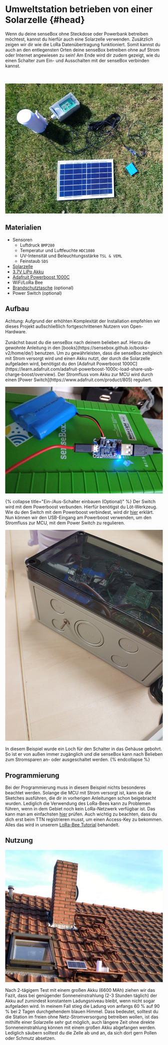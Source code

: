 # Umweltstation betrieben von einer Solarzelle {#head}

<div class="description">
Wenn du deine senseBox ohne Steckdose oder Powerbank betreiben möchtest, kannst du hierfür auch eine Solarzelle verwenden. Zusätzlich zeigen wir dir wie die LoRa Datenübertragung funktioniert. Somit kannst du auch an den entlegensten Orten deine senseBox betreiben ohne auf Strom oder Internet angewiesen zu sein! Am Ende wird dir zudem gezeigt, wie du einen Schalter zum Ein- und Ausschalten mit der senseBox verbinden kannst.
</div>
<div class="line">
    <br>
    <br>
</div>

![Aufgebaute Station betrieben durch Solar](https://github.com/sensebox/resources/raw/master/gitbook_pictures/solar_aufbau_rough.jpg)

## Materialien 
- Sensoren
  - Luftdruck `BMP280`
  - Temperatur und Luftfeuchte `HDC1080`
  - UV-Intensität und Beleuchtungsstärke `TSL & VEML`
  - Feinstaub `SDS`
- [Solarzelle](https://sensebox.kaufen/product/solar-set)
- [3.7V LiPo Akku](https://eckstein-shop.de/LiPo-Akku-Lithium-Ion-Polymer-Batterie-37V-2000mAh-JST-PH-Connector)
- [Adafruit Powerboost 1000C](https://www.adafruit.com/product/2465)
- WiFi/LoRa Bee
- [Brandschutztasche](https://www.amazon.de/Jamara-141360-LiPo-Guard-Lipobrandschutztasche/dp/B003OFCUIS/ref=sr_1_18?keywords=LIPO+TRESOR&qid=1556284975&s=gateway&sr=8-18) (optional)
- Power Switch (optional)


## Aufbau

<div class="box_warning">
    <i class="fa fa-exclamation-circle fa-fw" aria-hidden="true" style="color: #f0ad4e"></i>
    Achtung: Aufgrund der erhöhten Komplexität der Installation empfehlen wir dieses Projekt außschließlich fortgeschrittenen Nutzern von Open-Hardware. 
</div>
<br>
Zunächst baust du die senseBox nach deinem belieben auf. Hierzu die gewohnte Anleitung in den [books](https://sensebox.github.io/books-v2/home/de/) benutzen.
Um zu gewährleisten, dass die senseBox zeitgleich mit Strom versorgt wird und einen Akku nutzt, der durch die Solarzelle aufgeladen wird, benötigst du den [Adafruit Powerboost 1000C](https://learn.adafruit.com/adafruit-powerboost-1000c-load-share-usb-charge-boost/overview). Der Stromfluss vom Akku zur MCU wird durch einen [Power Switch](https://www.adafruit.com/product/805) reguliert.

![Powerboost Aufbau](https://github.com/sensebox/resources/raw/master/gitbook_pictures/solar_powerboost.jpg)

{% collapse title="Ein-/Aus-Schalter einbauen (Optional)" %}
Der Switch wird mit dem Powerboost verbunden. Hierfür benötigst du Löt-Werkzeug. Wie du den Switch mit dem Powerboost verbindest, wird dir [hier](https://learn.adafruit.com/adafruit-powerboost-1000c-load-share-usb-charge-boost/assembly#on-slash-off-switch-3-5) erklärt. Nun können wir den USB-Eingang am Powerboost verwenden, um den Stromfluss zur MCU, mit dem Power Switch zu regulieren.

![Eingebauter Schalter im Gehäuse](https://github.com/sensebox/resources/raw/master/gitbook_pictures/solar_aufbau_schalter.jpg)

In diesem Beispiel wurde ein Loch für den Schalter in das Gehäuse gebohrt. So ist er von außen immer zugänglich und die senseBox kann nach Belieben zum Stromsparen an- oder ausgeschaltet werden.
{% endcollapse %}



## Programmierung

Bei der Programmierung muss in diesem Beispiel nichts besonderes beachtet werden. Solange die MCU mit Strom versorgt ist, kann sie die Sketches ausführen, die dir in vorherigen Anleitungen schon beigebracht wurden. Lediglich die Verwendung des LoRa-Bees kann zu Problemen führen, wenn in dem Gebiet noch kein LoRa-Netzwerk verfügbar ist. Das kann man am einfachsten [hier](https://www.thethingsnetwork.org/community#list-communities-map) prüfen. Auch wichtig zu beachten, dass du dich erst beim TTN registrieren musst, um einen Access-Key zu bekommen. Alles das wird in unserem [LoRa-Bee Tutorial](https://sensebox.github.io/books-v2/edu/de/komponenten/bees/lora.html) behandelt.

## Nutzung

![Beispielaufbau auf dem Dach](https://github.com/sensebox/resources/raw/master/gitbook_pictures/solar_aufbau_dach.jpg)

Nach 2-tägigem Test mit einem großen Akku (6600 MAh) ziehen wir das Fazit, dass bei genügender Sonneneinstrahlung (2-3 Stunden täglich) der Akku auf zumindest konstantem Ladungsniveau bleibt, wenn nicht sogar aufgeladen wird. In meinem Fall stieg die Ladung von anfangs 60 % auf 90 % bei 2 Tagen durchgehendem blauen Himmel. Dass bedeutet, solltest du die Station im freien ohne Netz-Stromversorgung betreiben wollen, ist das mithilfe einer Solarzelle sehr gut möglich, auch längere Zeit ohne direkte Sonneneinstrahlung können mit einem großen Akku abgefangen werden. Lediglich säubern solltest du die Zelle ab und an, da sich dort gern Pollen oder Schmutz absetzen.
